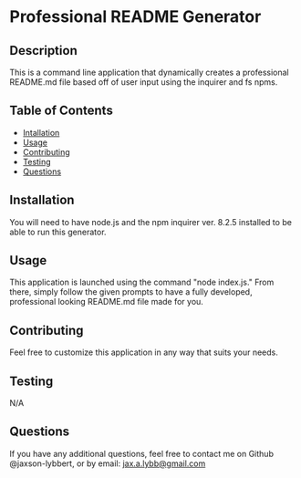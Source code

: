 # Professional README Generator
  
  
  ## Description
  
  This is a command line application that dynamically creates a professional README.md file based off of user input using the inquirer and fs npms.
  
  ## Table of Contents
  
  - [Intallation](#installation)
  - [Usage](#usage)
  - [Contributing](#contributing)
  - [Testing](#testing)
  - [Questions](#questions)
  
  ## Installation
  
  You will need to have node.js and the npm inquirer ver. 8.2.5 installed to be able to run this generator.
  
  ## Usage
  
  This application is launched using the command "node index.js." From there, simply follow the given prompts to have a fully developed, professional looking README.md file made for you.
  
  ## Contributing
  
  Feel free to customize this application in any way that suits your needs.
  
  ## Testing
  
  N/A
  
  ## Questions
  If you have any additional questions, feel free to contact me on Github @jaxson-lybbert, or by email: jax.a.lybb@gmail.com
